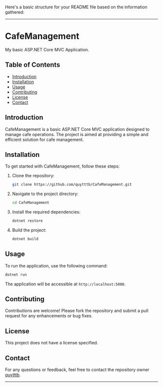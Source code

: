 Here's a basic structure for your README file based on the information gathered:

---

# CafeManagement

My basic ASP.NET Core MVC Application.

## Table of Contents

- [Introduction](#introduction)
- [Installation](#installation)
- [Usage](#usage)
- [Contributing](#contributing)
- [License](#license)
- [Contact](#contact)

## Introduction

CafeManagement is a basic ASP.NET Core MVC application designed to manage cafe operations. The project is aimed at providing a simple and efficient solution for cafe management.

## Installation

To get started with CafeManagement, follow these steps:

1. Clone the repository:
    ```bash
    git clone https://github.com/quytttb/CafeManagement.git
    ```
2. Navigate to the project directory:
    ```bash
    cd CafeManagement
    ```
3. Install the required dependencies:
    ```bash
    dotnet restore
    ```
4. Build the project:
    ```bash
    dotnet build
    ```

## Usage

To run the application, use the following command:
```bash
dotnet run
```
The application will be accessible at `http://localhost:5000`.

## Contributing

Contributions are welcome! Please fork the repository and submit a pull request for any enhancements or bug fixes.

## License

This project does not have a license specified.

## Contact

For any questions or feedback, feel free to contact the repository owner [quytttb](https://github.com/quytttb).

---

